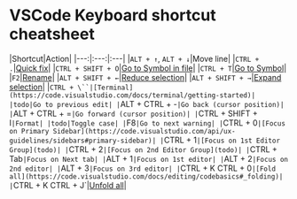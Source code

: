# VSCode Keyboard shortcut cheatsheet

|Shortcut|Action|
|---:|:---:|:---|
|`ALT + ↑`, `ALT + ↓`|Move line|
|`CTRL + .`|[Quick fix](https://code.visualstudio.com/docs/editing/refactoring#_code-actions-quick-fixes-and-refactorings)|
|`CTRL + SHIFT + O`|[Go to Symbol in file](https://code.visualstudio.com/docs/editing/editingevolved#_go-to-symbol)|
|`CTRL + T`|[Go to Symbol](https://code.visualstudio.com/docs/editing/editingevolved#_open-symbol-by-name)|
|`F2`|[Rename](https://code.visualstudio.com/docs/editing/editingevolved#_rename-symbol)|
|`ALT + SHIFT + ←`|[Reduce selection](todo)|
|`ALT + SHIFT + →`|[Expand selection](todo)|
|`CTRL + \``|[Terminal](https://code.visualstudio.com/docs/terminal/getting-started)|
|todo|Go to previous edit|
|`ALT + CTRL + -`|Go back (cursor position)|
|`ALT + CTRL + =`|Go forward (cursor position)|
|`CTRL + SHIFT + I`|Format|
|todo|Toggle case|
|`F8`|Go to next warning|
|`CTRL + 0`|[Focus on Primary Sidebar](https://code.visualstudio.com/api/ux-guidelines/sidebars#primary-sidebar)|
|`CTRL + 1`|[Focus on 1st Editor Group](todo)|
|`CTRL + 2`|[Focus on 2nd Editor Group](todo)|
|`CTRL + Tab`|Focus on Next tab|
|`ALT + 1`|Focus on 1st editor|
|`ALT + 2`|Focus on 2nd editor|
|`ALT + 3`|Focus on 3rd editor|
|`CTRL + K  CTRL + 0`|[Fold all](https://code.visualstudio.com/docs/editing/codebasics#_folding)|
|`CTRL + K  CTRL + J`|[Unfold all](https://code.visualstudio.com/docs/editing/codebasics#_folding)|

